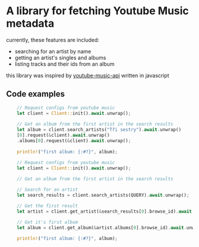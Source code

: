 # A library for fetching Youtube Music metadata

currently, these features are included:
- searching for an artist by name
- getting an artist's singles and albums
- listing tracks and their ids from an album

this library was inspired by [youtube-music-api](https://github.com/emresenyuva/youtube-music-api) written in javascript

## Code examples

```rust
    // Request configs from youtube music
    let client = Client::init().await.unwrap();
    
    // Get an album from the first artist in the search results
    let album = client.search_artists("Tři sestry").await.unwrap()
    [0].request(&client).await.unwrap()
    .albums[0].request(&client).await.unwrap();
    
    println!("first album: {:#?}", album);
```

```rust
    // Request configs from youtube music
    let client = Client::init().await.unwrap();
    
    // Get an album from the first artist in the search results

    // Search for an artist
    let search_results = client.search_artists(QUERY).await.unwrap();

    // Get the first result
    let artist = client.get_artist(&search_results[0].browse_id).await.unwrap();

    // Get it's first album
    let album = client.get_album(&artist.albums[0].browse_id).await.unwrap();
    
    println!("first album: {:#?}", album);
```